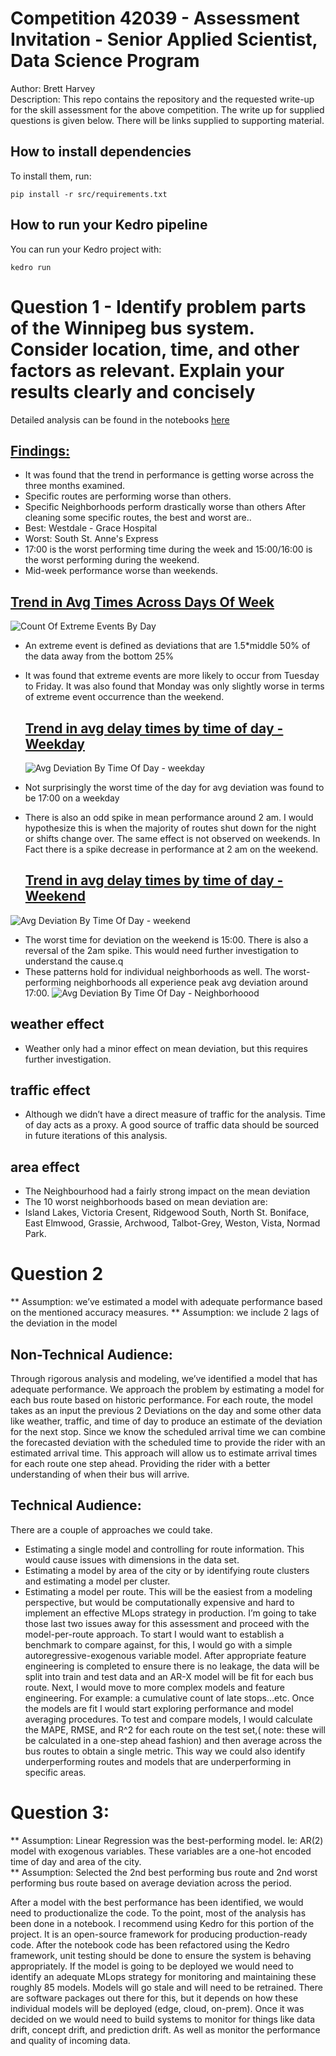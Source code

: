 # Competition 42039 - Assessment Invitation - Senior Applied Scientist, Data Science Program
Author: Brett Harvey  
Description: This repo contains the repository and the requested write-up for the skill assessment for the above competition. The write up for supplied questions is given below. There will be links supplied to supporting material.


## How to install dependencies

To install them, run:

```
pip install -r src/requirements.txt
```

## How to run your Kedro pipeline

You can run your Kedro project with:

```
kedro run
```

# Question 1 - Identify problem parts of the Winnipeg bus system. Consider location, time, and other factors as relevant. Explain your results clearly and concisely 
Detailed analysis can be found in the notebooks [here](https://github.com/bharvey125/SeniorAppliedScientist_assement/tree/main/busarrival-pred/notebooks)

## <u>Findings:</u>
-	It was found that the trend in performance is getting worse across the three months examined.  
-	Specific routes are performing worse than others.
-	Specific Neighborhoods perform drastically worse than others After cleaning some specific routes, the best and worst are..
  - Best: Westdale - Grace Hospital
  - Worst: South St. Anne's Express
-	17:00 is the worst performing time during the week and 15:00/16:00 is the worst performing during the weekend.
-	Mid-week performance worse than weekends.

  ## <u>Trend in Avg Times Across Days Of Week</u>
  ![Count Of Extreme Events By Day](https://github.com/bharvey125/SeniorAppliedScientist_assement/blob/main/Graphs/Count%20of%20extreme%20events%20by%20day.png)
- An extreme event is defined as deviations that are 1.5*middle 50% of the data away from the bottom 25%
- It was found that extreme events are more likely to occur from Tuesday to Friday. It was also found that Monday was only slightly worse in terms of extreme event occurrence than the weekend.

  ## <u>Trend in avg delay times by time of day - Weekday</u>
  ![Avg Deviation By Time Of Day - weekday](https://github.com/bharvey125/SeniorAppliedScientist_assement/blob/main/Graphs/mean%20deviation%20by%20Time%20of%20day%20-%20weekday.png)
- Not surprisingly the worst time of the day for avg deviation was found to be 17:00 on a weekday
- There is also an odd spike in mean performance around 2 am. I would hypothesize this is when the majority of routes shut down for the night or shifts change over. The same effect is not observed on weekends. In Fact there is a spike decrease in performance at 2 am on the weekend.


  ## <u>Trend in avg delay times by time of day - Weekend</u>
![Avg Deviation By Time Of Day - weekend](https://github.com/bharvey125/SeniorAppliedScientist_assement/blob/main/Graphs/mean%20deviation%20by%20Time%20of%20day%20-%20weekend.png)
- The worst time for deviation on the weekend is 15:00. There is also a reversal of the 2am spike. This would need further investigation to understand the cause.q
- These patterns hold for individual neighborhoods as well. The worst-performing neighborhoods all experience peak avg deviation around 17:00.
![Avg Deviation By Time Of Day - Neighborhoood](https://github.com/bharvey125/SeniorAppliedScientist_assement/blob/main/Graphs/mean%20deviation%20by%20Time%20of%20day%20and%20neighbourhood.png)

## weather effect
- Weather only had a minor effect on mean deviation, but this requires further investigation. 

## traffic effect
- Although we didn’t have a direct measure of traffic for the analysis. Time of day acts as a proxy. A good source of traffic data should be sourced in future iterations of this analysis. 
## area effect
- The Neighbourhood had a fairly strong impact on the mean deviation
- The 10 worst neighborhoods based on mean deviation are:
- Island Lakes, Victoria Cresent, Ridgewood South, North St. Boniface, East Elmwood, Grassie,   Archwood, Talbot-Grey, Weston, Vista, Normad Park.

# Question 2

** Assumption: we’ve estimated a model with adequate performance based on the mentioned accuracy measures.
** Assumption: we include 2 lags of the deviation in the model

## Non-Technical Audience:

Through rigorous analysis and modeling, we’ve identified a model that has adequate performance. We approach the problem by estimating a model for each bus route based on historic performance. For each route, the model takes as an input the previous 2 Deviations on the day and some other data like weather, traffic, and time of day to produce an estimate of the deviation for the next  stop. Since we know the scheduled arrival time we can combine the forecasted deviation with the scheduled time to provide the rider with an estimated arrival time.  This approach will allow us to estimate arrival times for each route one step ahead. Providing the rider with a better understanding of when their bus will arrive.

## Technical Audience:

There are a couple of approaches we could take. 
-	Estimating a single model and controlling for route information. This would cause issues with dimensions in the data set. 
-	Estimating a model by area of the city or by identifying route clusters and estimating a model per cluster.
-	Estimating a model per route. This will be the easiest from a modeling perspective, but would be computationally expensive and hard to implement an effective MLops strategy in production. I’m going to take those last two issues away for this assessment and proceed with the model-per-route approach.
To start I would want to establish a benchmark to compare against, for this, I would go with a simple autoregressive-exogenous variable model. After appropriate feature engineering is completed to ensure there is no leakage, the data will be split into train and test data and an AR-X model will be fit for each bus route. Next, I would move to more complex models and feature engineering. For example: a cumulative count of late stops…etc. Once the models are fit I would start exploring performance and model averaging procedures.  To test and compare models, I would calculate the MAPE, RMSE, and R^2 for each route on the test set,( note: these will be calculated in a one-step ahead fashion) and then average across the bus routes to obtain a single metric. This way we could also identify underperforming routes  and models that are underperforming in specific areas.  

# Question 3:
** Assumption: Linear Regression was the best-performing model. Ie: AR(2) model with exogenous variables. These variables are a one-hot encoded time of day and area of the city.  
** Assumption: Selected the 2nd best performing bus route and 2nd worst performing bus route based on average deviation across the period.  

After a model with the best performance has been identified, we would need to productionalize the code. To the point, most of the analysis has been done in a notebook. I recommend using Kedro for this portion of the project. It is an open-source framework for producing production-ready code.  After the notebook code has been refactored using the Kedro framework, unit testing should be done to ensure the system is behaving appropriately.
If the model is going to be deployed we would need to identify an adequate MLops strategy for monitoring and maintaining these roughly 85 models. Models will go stale and will need to be retrained. There are software packages out there for this, but it depends on how these individual models will be deployed (edge, cloud, on-prem).   Once it was decided on we would need to build systems to monitor for things like data drift, concept drift, and prediction drift. As well as monitor the performance and quality of incoming data.
